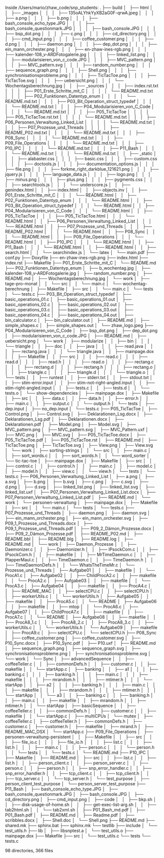 Inside /Users/mario/zhaw_code/snp_students:
.
├── build
│   ├── html
│   │   ├── _images
│   │   │   ├── 135oALYhkYyXB2aG0F-qrwA.jpeg
│   │   │   ├── a.png
│   │   │   ├── b.png
│   │   │   ├── bash_console_echo_type.JPG
│   │   │   ├── bash_console_questionmark.JPG
│   │   │   ├── bash_console.JPG
│   │   │   ├── bsp_dot.png
│   │   │   ├── c.png
│   │   │   ├── cd_directory.png
│   │   │   ├── cmd_input.png
│   │   │   ├── coffee_customer.png
│   │   │   ├── d.png
│   │   │   ├── daemon.png
│   │   │   ├── dep_dot.png
│   │   │   ├── ein_mann_orchester.png
│   │   │   ├── en-zhaw-ines-rgb.png
│   │   │   ├── kalender-108_v-ARDFotogalerie.jpg
│   │   │   ├── linked_list.png
│   │   │   ├── modularisieren_von_c_code.JPG
│   │   │   ├── MVC_pattern.png
│   │   │   ├── MVC_pattern.svg
│   │   │   ├── random_number.png
│   │   │   ├── sequence_graph.png
│   │   │   ├── Shell.png
│   │   │   ├── synchronisationsprobleme.png
│   │   │   ├── TicTacToe.png
│   │   │   ├── TicTacToe.svg
│   │   │   ├── uebersicht.png
│   │   │   └── Wochentagsberechnung.jpg
│   │   ├── _sources
│   │   │   ├── index.rst.txt
│   │   │   ├── P01_Erste_Schritte_mit_C
│   │   │   │   └── README.md.txt
│   │   │   ├── P02_Funktionen_Datentyp_enum
│   │   │   │   └── README.md.txt
│   │   │   ├── P03_Bit_Operation_struct_typedef
│   │   │   │   └── README.md.txt
│   │   │   ├── P04_Modularisieren_von_C_Code
│   │   │   │   └── README.md.txt
│   │   │   ├── P05_TicTacToe
│   │   │   │   ├── P05_TicTacToe.rst.txt
│   │   │   │   └── README.md.txt
│   │   │   ├── P06_Personen_Verwaltung_Linked_List
│   │   │   │   └── README.md.txt
│   │   │   ├── P07_Prozesse_und_Threads
│   │   │   │   ├── README_P02.md.txt
│   │   │   │   └── README.md.txt
│   │   │   ├── P08_Sync
│   │   │   │   └── README.md.txt
│   │   │   ├── P09_File_Operations
│   │   │   │   └── README.md.txt
│   │   │   ├── P10_IPC
│   │   │   │   └── README.md.txt
│   │   │   ├── P11_Bash
│   │   │   │   └── README.md.txt
│   │   │   └── README.md.txt
│   │   ├── _static
│   │   │   ├── alabaster.css
│   │   │   ├── basic.css
│   │   │   ├── custom.css
│   │   │   ├── doctools.js
│   │   │   ├── documentation_options.js
│   │   │   ├── file.png
│   │   │   ├── forkme_right_darkblue_121621.png
│   │   │   ├── jquery.js
│   │   │   ├── language_data.js
│   │   │   ├── logo.png
│   │   │   ├── minus.png
│   │   │   ├── plus.png
│   │   │   ├── pygments.css
│   │   │   ├── searchtools.js
│   │   │   └── underscore.js
│   │   ├── genindex.html
│   │   ├── index.html
│   │   ├── objects.inv
│   │   ├── P01_Erste_Schritte_mit_C
│   │   │   └── README.html
│   │   ├── P02_Funktionen_Datentyp_enum
│   │   │   └── README.html
│   │   ├── P03_Bit_Operation_struct_typedef
│   │   │   └── README.html
│   │   ├── P04_Modularisieren_von_C_Code
│   │   │   └── README.html
│   │   ├── P05_TicTacToe
│   │   │   ├── P05_TicTacToe.html
│   │   │   └── README.html
│   │   ├── P06_Personen_Verwaltung_Linked_List
│   │   │   └── README.html
│   │   ├── P07_Prozesse_und_Threads
│   │   │   ├── README_P02.html
│   │   │   └── README.html
│   │   ├── P08_Sync
│   │   │   └── README.html
│   │   ├── P09_File_Operations
│   │   │   └── README.html
│   │   ├── P10_IPC
│   │   │   └── README.html
│   │   ├── P11_Bash
│   │   │   └── README.html
│   │   ├── README.html
│   │   ├── search.html
│   │   └── searchindex.js
│   └── latex
│       └── main.pdf
├── conf.py
├── Doxyfile
├── en-zhaw-ines-rgb.png
├── index.html
├── index.rst
├── Makefile
├── P01_Erste_Schritte_mit_C
│   └── README.md
├── P02_Funktionen_Datentyp_enum
│   ├── b_wochentag.jpg
│   ├── kalender-108_v-ARDFotogalerie.jpg
│   ├── random_number.png
│   ├── README.md
│   ├── Wochentagsberechnung.jpg
│   └── work
│       ├── tage-pro-monat
│       │   └── src
│       │       └── main.c
│       └── wochentag-berechnung
│           ├── Makefile
│           ├── src
│           │   └── main.c
│           └── tests
│               └── tests.c
├── P03_Bit_Operation_struct_typedef
│   ├── basic_operations_01.c
│   ├── basic_operations_01.out
│   ├── basic_operations_02.c
│   ├── basic_operations_02.out
│   ├── basic_operations_03.c
│   ├── basic_operations_03.out
│   ├── basic_operations_04.c
│   ├── basic_operations_04.out
│   ├── bin_calculator.c
│   ├── bin_calculator.out
│   ├── README.md
│   ├── simple_shapes.c
│   ├── simple_shapes.out
│   └── zhaw_logo.jpeg
├── P04_Modularisieren_von_C_Code
│   ├── bsp_dot.png
│   ├── dep_dot.png
│   ├── modularisieren_von_c_code.JPG
│   ├── README.md
│   ├── uebersicht.png
│   └── work
│       ├── modularize
│       │   ├── bin
│       │   │   └── triangle
│       │   ├── doc
│       │   ├── java
│       │   │   ├── read.java
│       │   │   ├── rectang.java
│       │   │   └── triangle.java
│       │   ├── mainpage.dox
│       │   ├── Makefile
│       │   ├── src
│       │   │   ├── read.c
│       │   │   ├── read.d
│       │   │   ├── read.h
│       │   │   ├── read.o
│       │   │   ├── rectang.c
│       │   │   ├── rectang.d
│       │   │   ├── rectang.h
│       │   │   ├── rectang.o
│       │   │   ├── triangle.c
│       │   │   ├── triangle.d
│       │   │   └── triangle.o
│       │   └── tests
│       │       ├── runtest
│       │       ├── stderr.txt
│       │       ├── stdout.txt
│       │       ├── stim-error.input
│       │       ├── stim-not-right-angled.input
│       │       ├── stim-right-angled.input
│       │       ├── tests.c
│       │       ├── tests.d
│       │       └── tests.o
│       └── show-dependencies
│           ├── mainpage.dox
│           ├── Makefile
│           ├── src
│           │   ├── data.c
│           │   ├── data.h
│           │   ├── error.h
│           │   ├── main.c
│           │   ├── output.c
│           │   └── output.h
│           └── tests
│               ├── dep.input
│               ├── no_dep.input
│               └── tests.c
├── P05_TicTacToe
│   ├── Control.png
│   ├── Control.svg
│   ├── Deklarationen_Lsg.docx
│   ├── Deklarationen_Lsg.pdf
│   ├── Deklarationen.docx
│   ├── Deklarationen.pdf
│   ├── Model.png
│   ├── Model.svg
│   ├── MVC_pattern.png
│   ├── MVC_pattern.svg
│   ├── MVC_Pattern.uxf
│   ├── MVC.png
│   ├── MVC.svg
│   ├── P05_TicTacToe.docx
│   ├── P05_TicTacToe.pdf
│   ├── P05_TicTacToe.rst
│   ├── README.md
│   ├── TicTacToe.png
│   ├── TicTacToe.svg
│   ├── View.png
│   ├── View.svg
│   └── work
│       ├── sorting-strings
│       │   └── src
│       │       ├── main.c
│       │       ├── sort_words.c
│       │       ├── sort_words.h
│       │       └── word_sorter
│       └── tic-tac-toe
│           ├── mainpage.dox
│           ├── Makefile
│           ├── src
│           │   ├── control.c
│           │   ├── control.h
│           │   ├── main.c
│           │   ├── model.c
│           │   ├── model.h
│           │   ├── view.c
│           │   └── view.h
│           └── tests
│               └── tests.c
├── P06_Personen_Verwaltung_Linked_List
│   ├── a.png
│   ├── a.svg
│   ├── b.png
│   ├── b.svg
│   ├── c.png
│   ├── c.svg
│   ├── d.png
│   ├── d.svg
│   ├── linked_list.png
│   ├── linked_list.svg
│   ├── linked_list.uxf
│   ├── P07_Personen_Verwaltung_Linked_List.docx
│   ├── P07_Personen_Verwaltung_Linked_List.pdf
│   ├── README.md
│   └── work
│       └── personen-verwaltung
│           ├── mainpage.dox
│           ├── Makefile
│           ├── src
│           │   └── main.c
│           └── tests
│               └── tests.c
├── P07_Prozesse_und_Threads
│   ├── daemon.png
│   ├── daemon.svg
│   ├── ein_mann_orchester.png
│   ├── ein_mann_orchester.svg
│   ├── P09_1_Prozesse_und_Threads.docx
│   ├── P09_1_Prozesse_und_Threads.pdf
│   ├── P09_2_Dämon_Prozesse.docx
│   ├── P09_2_Dämon_Prozesse.pdf
│   ├── README_P02.md
│   ├── README.bbl
│   ├── README.blg
│   ├── README.log
│   ├── README.md
│   └── work
│       ├── Daemon_Prozesse
│       │   ├── Daemonizer.c
│       │   ├── Daemonizer.h
│       │   ├── IPsockCom.c
│       │   ├── IPsockCom.h
│       │   ├── makefile
│       │   ├── MrTimeDaemon.c
│       │   ├── PlapperMaul.c
│       │   ├── TimeDaemon.c
│       │   ├── TimeDaemon.h
│       │   ├── TimeDaemonDefs.h
│       │   └── WhatsTheTimeMr.c
│       └── Prozesse_und_Threads
│           ├── Aufgabe01
│           │   ├── makefile
│           │   └── ProcA1.c
│           ├── Aufgabe02
│           │   ├── ChildProcA2.c
│           │   ├── makefile
│           │   └── ProcA2.c
│           ├── Aufgabe03
│           │   ├── makefile
│           │   └── ProcA3.c
│           ├── Aufgabe04
│           │   ├── makefile
│           │   ├── ProcA4.c
│           │   ├── README_MAC
│           │   ├── selectCPU.c
│           │   ├── selectCPU.h
│           │   ├── workerUtils.c
│           │   └── workerUtils.h
│           ├── Aufgabe05
│           │   ├── makefile
│           │   ├── ProcA5.c
│           │   └── README
│           ├── Aufgabe06
│           │   ├── makefile
│           │   ├── mtop
│           │   └── ProcA6.c
│           ├── Aufgabe07
│           │   ├── ChildProcA7.c
│           │   ├── makefile
│           │   ├── ProcA7.c
│           │   └── README
│           ├── Aufgabe08
│           │   ├── makefile
│           │   ├── ProcA8_1.c
│           │   ├── ProcA8_2.c
│           │   ├── ProcA8_3.c
│           │   ├── workerUtils.c
│           │   └── workerUtils.h
│           └── Aufgabe09
│               ├── makefile
│               ├── ProcA9.c
│               ├── selectCPU.c
│               └── selectCPU.h
├── P08_Sync
│   ├── coffee_customer.png
│   ├── coffee_customer.svg
│   ├── P10_Sync.docx
│   ├── P10_Sync.pdf
│   ├── P10.uxf
│   ├── README.md
│   ├── sequence_graph.png
│   ├── sequence_graph.svg
│   ├── synchronisationsprobleme.png
│   ├── synchronisationsprobleme.svg
│   └── work
│       └── Sync
│           ├── advancedSequence
│           │   ├── coffeeTeller.c
│           │   ├── commonDefs.h
│           │   ├── customer.c
│           │   ├── makefile
│           │   └── startApp.c
│           ├── banking
│           │   ├── a1
│           │   │   ├── banking.c
│           │   │   ├── banking.h
│           │   │   ├── main.c
│           │   │   ├── makefile
│           │   │   ├── mrandom.h
│           │   │   ├── mtimer.h
│           │   │   └── startApp
│           │   ├── a2
│           │   │   ├── banking.h
│           │   │   ├── main.c
│           │   │   ├── makefile
│           │   │   ├── mrandom.h
│           │   │   ├── mtimer.h
│           │   │   └── startApp
│           │   └── a3
│           │       ├── banking.c
│           │       ├── banking.h
│           │       ├── main.c
│           │       ├── makefile
│           │       ├── mrandom.h
│           │       ├── mtimer.h
│           │       └── startApp
│           ├── basicSequence
│           │   ├── coffeeTeller.c
│           │   ├── commonDefs.h
│           │   ├── customer.c
│           │   ├── makefile
│           │   └── startApp.c
│           ├── multiCPUs
│           └── mutex
│               ├── coffeeTeller.c
│               ├── coffeeTeller.h
│               ├── commonDefs.h
│               ├── customer.c
│               ├── customer.h
│               ├── makefile
│               ├── mrand.h
│               ├── README_MAC_OSX
│               └── startApp.c
├── P09_File_Operations
│   ├── personen-verwaltung-persistent
│   │   ├── Makefile
│   │   ├── src
│   │   │   ├── file_io.c
│   │   │   ├── file_io.h
│   │   │   ├── list.c
│   │   │   ├── list.h
│   │   │   ├── main.c
│   │   │   ├── person.c
│   │   │   └── person.h
│   │   └── tests
│   │       └── tests.c
│   └── README.md
├── P10_IPC
│   ├── Makefile
│   ├── README.md
│   ├── src
│   │   ├── list.c
│   │   ├── list.h
│   │   ├── person_client.c
│   │   ├── person_server.c
│   │   ├── person.c
│   │   ├── person.h
│   │   ├── snp_error_handler.c
│   │   ├── snp_error_handler.h
│   │   ├── tcp_client.c
│   │   ├── tcp_client.h
│   │   ├── tcp_server.c
│   │   └── tcp_server.h
│   └── test_purpose
│       ├── person_client_test_purpose
│       └── person_server_test_purpose
├── P11_Bash
│   ├── bash_console_echo_type.JPG
│   ├── bash_console_questionmark.JPG
│   ├── bash_console.JPG
│   ├── cd_directory.png
│   ├── cmd_input.png
│   ├── code
│   │   ├── bkp.sh
│   │   ├── disk-usage-of-home.sh
│   │   ├── get-exec-list-arg.sh
│   │   ├── tab2html.sh
│   │   └── tab2xml.sh
│   ├── P01_Bash_md.pdf
│   ├── P01_Bash.pdf
│   ├── README.md
│   ├── Readme.pdf
│   ├── scribbles.docx
│   ├── Shell.doc
│   └── Shell.png
├── README.md
├── shared.mk
├── sphinx.bat
├── sphinx.mk
└── testlib
    ├── include
    │   └── test_utils.h
    ├── lib
    │   ├── libsnptest.a
    │   └── test_utils.o
    ├── mainpage.dox
    ├── Makefile
    ├── src
    │   └── test_utils.c
    └── tests
        └── tests.c

98 directories, 366 files


